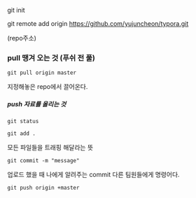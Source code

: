 git init



git remote add origin https://github.com/yujuncheon/typora.git

(repo주소)



### pull 땡겨 오는 것 (푸쉬 전 풀)

```
git pull origin master
```

지정해놓은 repo에서 끌어온다.



##### push 자료를 올리는 것

```
git status
```



```
git add .
```

모든 파일들을 트래핑 해달라는 뜻

```
git commit -m "message"
```

업로드 했을 때 나에게 알려주는 commit 다른 팀원들에게 명령어다.



```
git push origin +master
```





